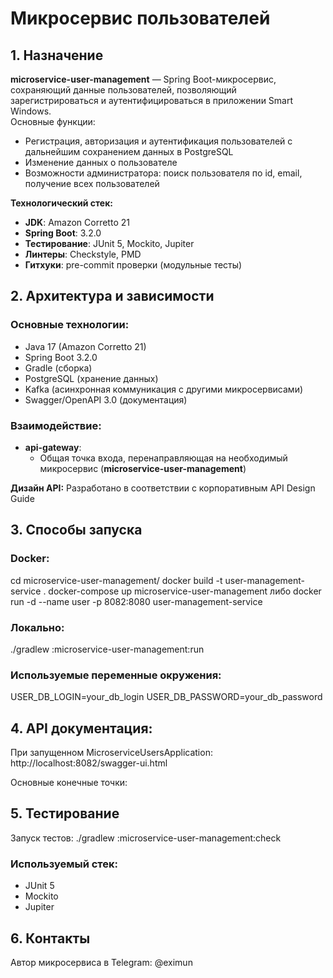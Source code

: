 # Микросервис пользователей

## 1. Назначение
**microservice-user-management** — Spring Boot-микросервис, сохраняющий данные пользователей, позволяющий зарегистрироваться и аутентифицироваться в приложении Smart Windows.  
Основные функции:
- Регистрация, авторизация и аутентификация пользователей с дальнейшим сохранением данных в PostgreSQL
- Изменение данных о пользователе
- Возможности администратора: поиск пользователя по id, email, получение всех пользователей

**Технологический стек:**
- **JDK**: Amazon Corretto 21
- **Spring Boot**: 3.2.0
- **Тестирование**: JUnit 5, Mockito, Jupiter
- **Линтеры**: Checkstyle, PMD
- **Гитхуки**: pre-commit проверки (модульные тесты)


## 2. Архитектура и зависимости
### Основные технологии:
- Java 17 (Amazon Corretto 21)
- Spring Boot 3.2.0
- Gradle (сборка)
- PostgreSQL (хранение данных)
- Kafka (асинхронная коммуникация с другими микросервисами)
- Swagger/OpenAPI 3.0 (документация)

### Взаимодействие:
- **api-gateway**: 
  - Общая точка входа, перенаправляющая на необходимый микросервис (**microservice-user-management**)

**Дизайн API:** Разработано в соответствии с корпоративным API Design Guide


## 3. Способы запуска
### Docker:
cd microservice-user-management/
docker build -t user-management-service .
docker-compose up microservice-user-management либо docker run -d --name user -p 8082:8080 user-management-service

### Локально:
./gradlew :microservice-user-management:run 

### Используемые переменные окружения:
USER_DB_LOGIN=your_db_login
USER_DB_PASSWORD=your_db_password


## 4. API документация:

При запущенном MicroserviceUsersApplication: http://localhost:8082/swagger-ui.html

Основные конечные точки:


## 5. Тестирование

Запуск тестов: ./gradlew :microservice-user-management:check 

### Используемый стек:
- JUnit 5
- Mockito
- Jupiter


## 6. Контакты

Автор микросервиса в Telegram: @eximun
